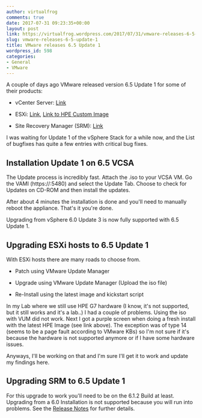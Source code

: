 ```yaml
---
author: virtualfrog
comments: true
date: 2017-07-31 09:23:35+00:00
layout: post
link: https://virtualfrog.wordpress.com/2017/07/31/vmware-releases-6-5-update-1/
slug: vmware-releases-6-5-update-1
title: VMware releases 6.5 Update 1
wordpress_id: 598
categories:
- General
- VMware
---
```


A couple of days ago VMware released version 6.5 Update 1 for some of their products:



	
  * vCenter Server: [Link](https://my.vmware.com/group/vmware/details?downloadGroup=VC65U1&productId=614&rPId=17343)

	
  * ESXi: [Link](https://my.vmware.com/group/vmware/details?downloadGroup=ESXI65U1&productId=614&rPId=17343), [Link to HPE Custom Image](https://my.vmware.com/group/vmware/details?downloadGroup=OEM-ESXI65U1-HPE&productId=614)

	
  * Site Recovery Manager (SRM): [Link](https://my.vmware.com/group/vmware/details?downloadGroup=SRM651&productId=617&rPId=17333)


I was waiting for Update 1 of the vSphere Stack for a while now, and the List of bugfixes has quite a few entries with critical bug fixes.

<!-- more -->


## Installation Update 1 on 6.5 VCSA


The Update process is incredibly fast. Attach the .iso to your VCSA VM. Go the VAMI (https://<your-vcenter>:5480) and select the Update Tab. Choose to check for Updates on CD-ROM and then install the updates.

After about 4 minutes the installation is done and you'll need to manually reboot the appliance. That's it you're done.

Upgrading from vSphere 6.0 Update 3 is now fully supported with 6.5 Update 1.


## Upgrading ESXi hosts to 6.5 Update 1


With ESXi hosts there are many roads to choose from.



	
  * Patch using VMware Update Manager

	
  * Upgrade using VMware Update Manager (Upload the iso file)

	
  * Re-Install using the latest image and kickstart script


In my Lab where we still use HPE G7 hardware (I know, it's not supported, but it still works and it's a lab..) I had a couple of problems. Using the iso with VUM did not work. Next I got a purple screen when doing a fresh install with the latest HPE Image (see link above). The exception was of type 14 (seems to be a page fault according to VMware KBs) so I'm not sure if it's because the hardware is not supported anymore or if I have some hardware issues.

Anyways, I'll be working on that and I'm sure I'll get it to work and update my findings here.


## Upgrading SRM to 6.5 Update 1


For this upgrade to work you'll need to be on the 6.1.2 Build at least. Upgrading from a 6.0 Installation is not supported because you will run into problems. See the [Release Notes](https://t.co/3NRHCLZbOS) for further details.
